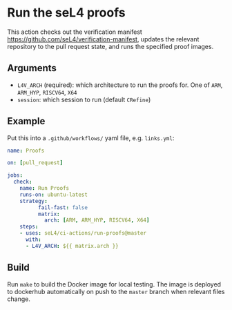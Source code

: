 <!--
  Copyright 2020, Data61, CSIRO (ABN 41 687 119 230)
  SPDX-License-Identifier: CC-BY-SA-4.0
-->

# Run the seL4 proofs

This action checks out the verification manifest
<https://github.com/seL4/verification-manifest>, updates the relevant
repository to the pull request state, and runs the specified proof images.


## Arguments

* `L4V_ARCH` (required): which architecture to run the proofs for. One of `ARM`, `ARM_HYP`, `RISCV64`, `X64`
* `session`: which session to run (default `CRefine`)

## Example

Put this into a `.github/workflows/` yaml file, e.g. `links.yml`:

```yaml
name: Proofs

on: [pull_request]

jobs:
  check:
    name: Run Proofs
    runs-on: ubuntu-latest
    strategy:
          fail-fast: false
          matrix:
            arch: [ARM, ARM_HYP, RISCV64, X64]
    steps:
    - uses: seL4/ci-actions/run-proofs@master
      with:
      - L4V_ARCH: ${{ matrix.arch }}
```

## Build

Run `make` to build the Docker image for local testing. The image is deployed to dockerhub automatically on push to the `master` branch when relevant files change.
